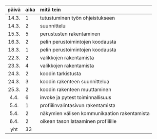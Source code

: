 
| päivä | aika | mitä tein  |
| :----:|:-----| :-----|
| 14.3. | 1    | tutustuminen työn ohjeistukseen |
| 14.3. | 2    | suunnittelu |
| 15.3. | 5    | perustusten rakentaminen |
| 16.3. | 2    | pelin perustoimintojen koodausta |
| 18.3. | 1    | pelin perustoimintojen koodausta |
| 22.3. | 2    | valikkojen rakentamista |
| 23.3. | 4    | valikkojen rakentamista |
| 24.3. | 2    | koodin tarkistusta |
| 24.3. | 3    | koodin rakenteen suunnittelua |
| 25.3. | 2    | koodin rakenteen muuttaminen |
|  4.4. | 6    | invoke ja pytest toiminnallisuus |
|  5.4. | 1    | profiilinvalintasivun rakentamista | 
|  5.4. | 2    | näkymien välisen kommunikaation rakentamista |
|  6.4. | 2    | oikean tason lataaminen profiilille |
| yht   | 33   | | 
